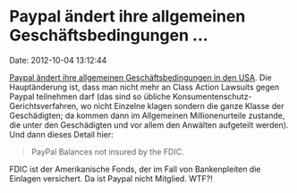 Paypal ändert ihre allgemeinen Geschäftsbedingungen \...
========================================================

Date: 2012-10-04 13:12:44

[Paypal ändert ihre allgemeinen Geschäftsbedingungen in den
USA](https://cms.paypal.com/us/cgi-bin/?cmd=_render-content&content_ID=ua/upcoming_policies_full).
Die Hauptänderung ist, dass man nicht mehr an Class Action Lawsuits
gegen Paypal teilnehmen darf (das sind so übliche
Konsumentenschutz-Gerichtsverfahren, wo nicht Einzelne klagen sondern
die ganze Klasse der Geschädigten; da kommen dann im Allgemeinen
Millionenurteile zustande, die unter den Geschädigten und vor allem den
Anwälten aufgeteilt werden). Und dann dieses Detail hier:

> PayPal Balances not insured by the FDIC.

FDIC ist der Amerikanische Fonds, der im Fall von Bankenpleiten die
Einlagen versichert. Da ist Paypal nicht Mitglied. WTF?!
